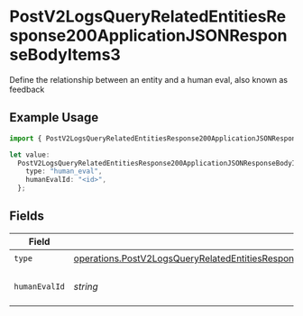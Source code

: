 # PostV2LogsQueryRelatedEntitiesResponse200ApplicationJSONResponseBodyItems3

Define the relationship between an entity and a human eval, also known as feedback

## Example Usage

```typescript
import { PostV2LogsQueryRelatedEntitiesResponse200ApplicationJSONResponseBodyItems3 } from "orq-poc-typescript-multi-env-version/models/operations";

let value:
  PostV2LogsQueryRelatedEntitiesResponse200ApplicationJSONResponseBodyItems3 = {
    type: "human_eval",
    humanEvalId: "<id>",
  };
```

## Fields

| Field                                                                                                                                                                                                                | Type                                                                                                                                                                                                                 | Required                                                                                                                                                                                                             | Description                                                                                                                                                                                                          |
| -------------------------------------------------------------------------------------------------------------------------------------------------------------------------------------------------------------------- | -------------------------------------------------------------------------------------------------------------------------------------------------------------------------------------------------------------------- | -------------------------------------------------------------------------------------------------------------------------------------------------------------------------------------------------------------------- | -------------------------------------------------------------------------------------------------------------------------------------------------------------------------------------------------------------------- |
| `type`                                                                                                                                                                                                               | [operations.PostV2LogsQueryRelatedEntitiesResponse200ApplicationJSONResponseBodyItems1Evals73Type](../../models/operations/postv2logsqueryrelatedentitiesresponse200applicationjsonresponsebodyitems1evals73type.md) | :heavy_check_mark:                                                                                                                                                                                                   | N/A                                                                                                                                                                                                                  |
| `humanEvalId`                                                                                                                                                                                                        | *string*                                                                                                                                                                                                             | :heavy_check_mark:                                                                                                                                                                                                   | The id of the resource                                                                                                                                                                                               |